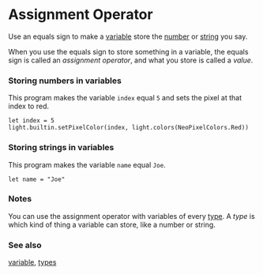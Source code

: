 # Assignment Operator

Use an equals sign to make a [variable](/blocks/variables/var) store the [number](/reference/types/number) 
or [string](/reference/types/string) you say.

When you use the equals sign to store something in a variable, the equals sign is called
an *assignment operator*, and what you store is called a *value*.

### Storing numbers in variables

This program makes the variable `index` equal `5` and sets the pixel at that index to red.

````blocks
let index = 5
light.builtin.setPixelColor(index, light.colors(NeoPixelColors.Red))
````

### Storing strings in variables

This program makes the variable `name` equal `Joe`.

````blocks
let name = "Joe"
````

### Notes

You can use the assignment operator with variables of 
every [type](/reference/types). A *type* is which kind of thing
a variable can store, like a number or string.

### See also

[variable](/blocks/variables/var), [types](/reference/types)

